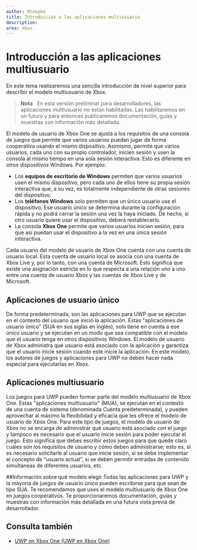 ```yaml
---
author: Mtoepke
title: Introducción a las aplicaciones multiusuario
description: 
area: Xbox
---
```


# Introducción a las aplicaciones multiusuario

En este tema realizaremos una sencilla introducción de nivel superior para describir el modelo multiusuario de Xbox.

> **Nota**
            &nbsp;&nbsp;En esta versión preliminar para desarrolladores, las aplicaciones multiusuario no están habilitadas. Las habilitaremos en un futuro y para entonces publicaremos documentación, guías y muestras con información más detallada. 

El modelo de usuario de Xbox One se ajusta a los requisitos de una consola de juegos que permite que varios usuarios puedan jugar de forma cooperativa usando el mismo dispositivo. 
Asimismo, permite que varios usuarios, cada uno con su propio controlador, inicien sesión y usen la consola al mismo tiempo en una sola sesión interactiva. 
Esto es diferente en otros dispositivos Windows. Por ejemplo:
* Los **equipos de escritorio de Windows** permiten que varios usuarios usen el mismo dispositivo, pero cada uno de ellos tiene su propia sesión interactiva que, a su vez, es totalmente independiente de otras sesiones del dispositivo.
* Los **teléfonos Windows** solo permiten que un único usuario use el dispositivo. Ese usuario único se determina durante la configuración rápida y no podrá cerrar la sesión una vez la haya iniciado. De hecho, si otro usuario quiere usar el dispositivo, deberá restablecerlo. 
* La consola **Xbox One** permite que varios usuarios inicien sesión, para que así puedan usar el dispositivo a la vez en una única sesión interactiva.

Cada usuario del modelo de usuario de Xbox One cuenta con una cuenta de usuario local. 
Esta cuenta de usuario local se asocia con una cuenta de Xbox Live y, por lo tanto, con una cuenta de Microsoft. 
Esto significa que existe una asignación estricta en lo que respecta a una relación uno a uno entre una cuenta de usuario Xbox y las cuentas de Xbox Live y de Microsoft.

## Aplicaciones de usuario único
De forma predeterminada, son las aplicaciones para UWP que se ejecutan en el contexto del usuario que inició la aplicación. 
Estas "aplicaciones de usuario único" (SUA en sus siglas en inglés), solo tiene en cuenta a ese único usuario y se ejecutan en un modo que sea compatible con el modelo que el usuario tenga en otros dispositivos Windows. 
El modelo de usuario de Xbox administra qué usuario está asociado con la aplicación y garantiza que el usuario inicie sesión cuando este inicie la aplicación. 
En este modelo, los autores de juegos y aplicaciones para UWP no deben hacer nada especial para ejecutarlas en Xbox. 

## Aplicaciones multiusuario
Los juegos para UWP pueden formar parte del modelo multiusuario de Xbox One. 
Estas "aplicaciones multiusuario" (MUA), se ejecutan en el contexto de una cuenta de sistema (denominada Cuenta predeterminada), y pueden aprovechar al máximo la flexibilidad y eficacia que les ofrece el modelo de usuario de Xbox One. 
Para este tipo de juegos, el modelo de usuario de Xbox no se encarga de administrar qué usuario está asociado con el juego y tampoco es necesario que el usuario inicie sesión para poder ejecutar el juego. 
Esto significa que debes escribir estos juegos para que quede claro cuáles son los requisitos de usuario y cómo deben administrarse; esto es, si es necesario solicitarle al usuario que inicie sesión, si se debe implementar el concepto de "usuario actual", si se deben permitir entradas de contenido simultáneas de diferentes usuarios, etc.

##Información sobre qué modelo elegir Todas las aplicaciones para UWP y la mayoría de juegos de usuario único pueden escribirse para que sean de tipo SUA. 
Te recomendamos que uses el modelo multiusuario de Xbox One en juegos cooperativos. 
Te proporcionaremos documentación, guías y muestras con información más detallada en una futura vista previa de desarrollador.

## Consulta también
- [UWP on Xbox One (UWP en Xbox One)](index.md)


<!--HONumber=May16_HO2-->


